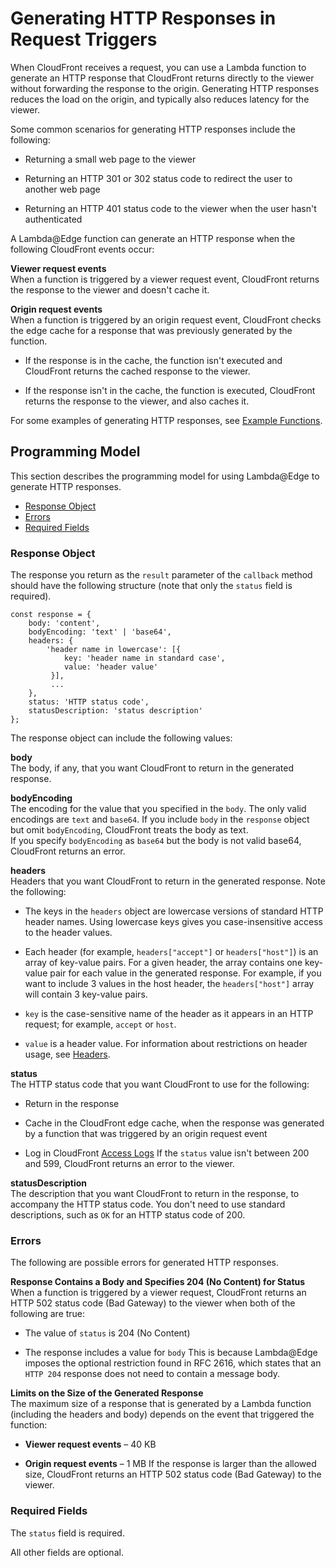 # Generating HTTP Responses in Request Triggers<a name="lambda-generating-http-responses"></a>

When CloudFront receives a request, you can use a Lambda function to generate an HTTP response that CloudFront returns directly to the viewer without forwarding the response to the origin\. Generating HTTP responses reduces the load on the origin, and typically also reduces latency for the viewer\.

Some common scenarios for generating HTTP responses include the following:

+ Returning a small web page to the viewer

+ Returning an HTTP 301 or 302 status code to redirect the user to another web page

+ Returning an HTTP 401 status code to the viewer when the user hasn't authenticated

A Lambda@Edge function can generate an HTTP response when the following CloudFront events occur:

**Viewer request events**  
When a function is triggered by a viewer request event, CloudFront returns the response to the viewer and doesn't cache it\.

**Origin request events**  
When a function is triggered by an origin request event, CloudFront checks the edge cache for a response that was previously generated by the function\.   

+ If the response is in the cache, the function isn't executed and CloudFront returns the cached response to the viewer\.

+ If the response isn't in the cache, the function is executed, CloudFront returns the response to the viewer, and also caches it\.

For some examples of generating HTTP responses, see [Example Functions](lambda-examples.md)\.

## Programming Model<a name="lambda-generating-http-responses-programming-model"></a>

This section describes the programming model for using Lambda@Edge to generate HTTP responses\.


+ [Response Object](#lambda-generating-http-responses-object)
+ [Errors](#lambda-generating-http-responses-errors)
+ [Required Fields](#lambda-generating-http-responses-required-fields)

### Response Object<a name="lambda-generating-http-responses-object"></a>

The response you return as the `result` parameter of the `callback` method should have the following structure \(note that only the `status` field is required\)\.

```
const response = {
    body: 'content',
    bodyEncoding: 'text' | 'base64',
    headers: {
        'header name in lowercase': [{
            key: 'header name in standard case',
            value: 'header value'
         }],
         ...
    },
    status: 'HTTP status code',
    statusDescription: 'status description'
};
```

The response object can include the following values:

**body**  
The body, if any, that you want CloudFront to return in the generated response\.

**bodyEncoding**  
The encoding for the value that you specified in the `body`\. The only valid encodings are `text` and `base64`\. If you include `body` in the `response` object but omit `bodyEncoding`, CloudFront treats the body as text\.  
If you specify `bodyEncoding` as `base64` but the body is not valid base64, CloudFront returns an error\.

**headers**  
Headers that you want CloudFront to return in the generated response\. Note the following:  

+ The keys in the `headers` object are lowercase versions of standard HTTP header names\. Using lowercase keys gives you case\-insensitive access to the header values\.

+ Each header \(for example, `headers["accept"]` or `headers["host"]`\) is an array of key\-value pairs\. For a given header, the array contains one key\-value pair for each value in the generated response\. For example, if you want to include 3 values in the host header, the `headers["host"]` array will contain 3 key\-value pairs\.

+ `key` is the case\-sensitive name of the header as it appears in an HTTP request; for example, `accept` or `host`\.

+ `value` is a header value\.
For information about restrictions on header usage, see [Headers](lambda-requirements-limits.md#lambda-header-restrictions)\.

**status**  
The HTTP status code that you want CloudFront to use for the following:  

+ Return in the response

+ Cache in the CloudFront edge cache, when the response was generated by a function that was triggered by an origin request event

+ Log in CloudFront [Access Logs](AccessLogs.md)
If the `status` value isn't between 200 and 599, CloudFront returns an error to the viewer\.

**statusDescription**  
The description that you want CloudFront to return in the response, to accompany the HTTP status code\. You don't need to use standard descriptions, such as `OK` for an HTTP status code of 200\.

### Errors<a name="lambda-generating-http-responses-errors"></a>

The following are possible errors for generated HTTP responses\.

**Response Contains a Body and Specifies 204 \(No Content\) for Status**  
When a function is triggered by a viewer request, CloudFront returns an HTTP 502 status code \(Bad Gateway\) to the viewer when both of the following are true:  

+ The value of `status` is 204 \(No Content\)

+ The response includes a value for `body`
This is because Lambda@Edge imposes the optional restriction found in RFC 2616, which states that an `HTTP 204` response does not need to contain a message body\.

**Limits on the Size of the Generated Response**  
The maximum size of a response that is generated by a Lambda function \(including the headers and body\) depends on the event that triggered the function:  

+ **Viewer request events** – 40 KB

+ **Origin request events** – 1 MB
If the response is larger than the allowed size, CloudFront returns an HTTP 502 status code \(Bad Gateway\) to the viewer\.

### Required Fields<a name="lambda-generating-http-responses-required-fields"></a>

The `status` field is required\. 

All other fields are optional\.